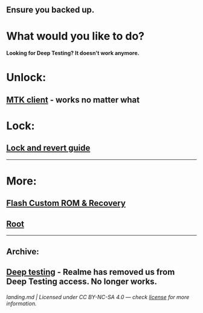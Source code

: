 ## Ensure you backed up.
# What would you like to do?
#### Looking for Deep Testing? It doesn't work anymore.

# Unlock:
## [MTK client](/win/mtk.guide.md) - works no matter what

# Lock:
## [Lock and revert guide](https://github.com/driedpampas/realme-8-megaguide/wiki/Reverting)

* * *

# More:
## [Flash Custom ROM & Recovery](/win/custom-rom.guide.md)
## [Root](/win/rooting.md)

* * *

## Archive:
## [Deep testing](/win/archived/deep-testing.guide.md) - Realme has removed us from Deep Testing access. No longer works.

###### landing.md | Licensed under CC BY-NC-SA 4.0 — check [license](/LICENSE) for more information.
